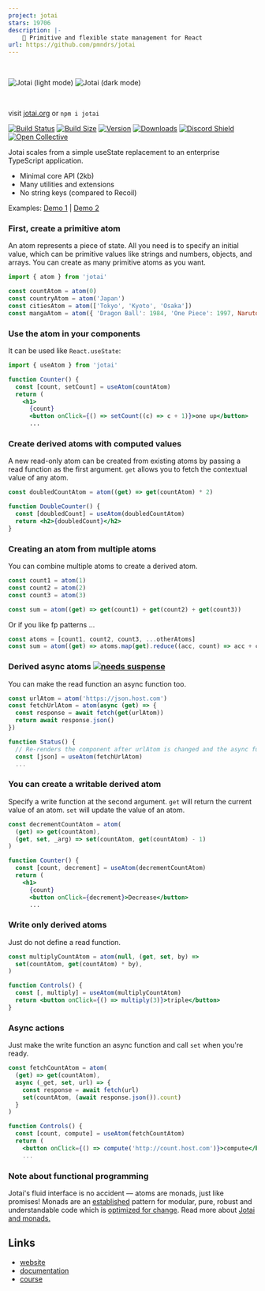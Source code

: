 ```yaml
---
project: jotai
stars: 19706
description: |-
    👻 Primitive and flexible state management for React
url: https://github.com/pmndrs/jotai
---
```


<br>

![Jotai (light mode)](./img/jotai-header-light.png#gh-light-mode-only)
![Jotai (dark mode)](./img/jotai-header-dark.png#gh-dark-mode-only)

<br>

visit [jotai.org](https://jotai.org) or `npm i jotai`

[![Build Status](https://img.shields.io/github/actions/workflow/status/pmndrs/jotai/test.yml?branch=main&style=flat&colorA=000000&colorB=000000)](https://github.com/pmndrs/jotai/actions?query=workflow%3ALint)
[![Build Size](https://img.shields.io/bundlephobia/minzip/jotai?label=bundle%20size&style=flat&colorA=000000&colorB=000000)](https://bundlephobia.com/result?p=jotai)
[![Version](https://img.shields.io/npm/v/jotai?style=flat&colorA=000000&colorB=000000)](https://www.npmjs.com/package/jotai)
[![Downloads](https://img.shields.io/npm/dt/jotai.svg?style=flat&colorA=000000&colorB=000000)](https://www.npmjs.com/package/jotai)
[![Discord Shield](https://img.shields.io/discord/740090768164651008?style=flat&colorA=000000&colorB=000000&label=discord&logo=discord&logoColor=ffffff)](https://discord.gg/poimandres)
[![Open Collective](https://img.shields.io/opencollective/all/jotai?style=flat&colorA=000000&colorB=000000)](https://opencollective.com/jotai)

Jotai scales from a simple useState replacement to an enterprise TypeScript application.

- Minimal core API (2kb)
- Many utilities and extensions
- No string keys (compared to Recoil)

Examples: [Demo 1](https://codesandbox.io/s/jotai-demo-47wvh) |
[Demo 2](https://codesandbox.io/s/jotai-demo-forked-x2g5d)

### First, create a primitive atom

An atom represents a piece of state. All you need is to specify an initial
value, which can be primitive values like strings and numbers, objects, and
arrays. You can create as many primitive atoms as you want.

```jsx
import { atom } from 'jotai'

const countAtom = atom(0)
const countryAtom = atom('Japan')
const citiesAtom = atom(['Tokyo', 'Kyoto', 'Osaka'])
const mangaAtom = atom({ 'Dragon Ball': 1984, 'One Piece': 1997, Naruto: 1999 })
```

### Use the atom in your components

It can be used like `React.useState`:

```jsx
import { useAtom } from 'jotai'

function Counter() {
  const [count, setCount] = useAtom(countAtom)
  return (
    <h1>
      {count}
      <button onClick={() => setCount((c) => c + 1)}>one up</button>
      ...
```

### Create derived atoms with computed values

A new read-only atom can be created from existing atoms by passing a read
function as the first argument. `get` allows you to fetch the contextual value
of any atom.

```jsx
const doubledCountAtom = atom((get) => get(countAtom) * 2)

function DoubleCounter() {
  const [doubledCount] = useAtom(doubledCountAtom)
  return <h2>{doubledCount}</h2>
}
```

### Creating an atom from multiple atoms

You can combine multiple atoms to create a derived atom.

```jsx
const count1 = atom(1)
const count2 = atom(2)
const count3 = atom(3)

const sum = atom((get) => get(count1) + get(count2) + get(count3))
```

Or if you like fp patterns ...

```jsx
const atoms = [count1, count2, count3, ...otherAtoms]
const sum = atom((get) => atoms.map(get).reduce((acc, count) => acc + count))
```

### Derived async atoms [<img src="https://img.shields.io/badge/-needs_suspense-black" alt="needs suspense" />](https://react.dev/reference/react/Suspense)

You can make the read function an async function too.

```jsx
const urlAtom = atom('https://json.host.com')
const fetchUrlAtom = atom(async (get) => {
  const response = await fetch(get(urlAtom))
  return await response.json()
})

function Status() {
  // Re-renders the component after urlAtom is changed and the async function above concludes
  const [json] = useAtom(fetchUrlAtom)
  ...
```

### You can create a writable derived atom

Specify a write function at the second argument. `get` will return the current
value of an atom. `set` will update the value of an atom.

```jsx
const decrementCountAtom = atom(
  (get) => get(countAtom),
  (get, set, _arg) => set(countAtom, get(countAtom) - 1)
)

function Counter() {
  const [count, decrement] = useAtom(decrementCountAtom)
  return (
    <h1>
      {count}
      <button onClick={decrement}>Decrease</button>
      ...
```

### Write only derived atoms

Just do not define a read function.

```jsx
const multiplyCountAtom = atom(null, (get, set, by) =>
  set(countAtom, get(countAtom) * by),
)

function Controls() {
  const [, multiply] = useAtom(multiplyCountAtom)
  return <button onClick={() => multiply(3)}>triple</button>
}
```

### Async actions

Just make the write function an async function and call `set` when you're ready.

```jsx
const fetchCountAtom = atom(
  (get) => get(countAtom),
  async (_get, set, url) => {
    const response = await fetch(url)
    set(countAtom, (await response.json()).count)
  }
)

function Controls() {
  const [count, compute] = useAtom(fetchCountAtom)
  return (
    <button onClick={() => compute('http://count.host.com')}>compute</button>
    ...
```

### Note about functional programming

Jotai's fluid interface is no accident — atoms are monads, just like promises!
Monads are an [established](<https://en.wikipedia.org/wiki/Monad_(functional_programming)>)
pattern for modular, pure, robust and understandable code which is [optimized for change](https://overreacted.io/optimized-for-change/).
Read more about [Jotai and monads.](https://jotai.org/docs/basics/functional-programming-and-jotai)

## Links

- [website](https://jotai.org)
- [documentation](https://jotai.org/docs)
- [course](https://egghead.io/courses/manage-application-state-with-jotai-atoms-2c3a29f0)

